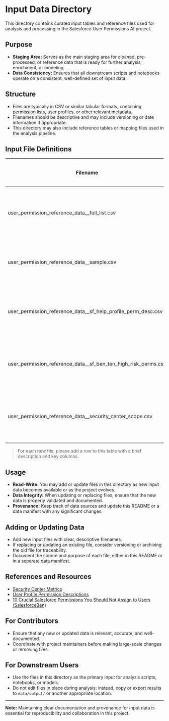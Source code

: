 # Input Data Directory

This directory contains curated input tables and reference files used for analysis and processing in the Salesforce User Permissions AI project.

## Purpose
- **Staging Area:** Serves as the main staging area for cleaned, pre-processed, or reference data that is ready for further analysis, enrichment, or modeling.
- **Data Consistency:** Ensures that all downstream scripts and notebooks operate on a consistent, well-defined set of input data.

## Structure
- Files are typically in CSV or similar tabular formats, containing permission lists, user profiles, or other relevant metadata.
- Filenames should be descriptive and may include versioning or date information if appropriate.
- This directory may also include reference tables or mapping files used in the analysis pipeline.

## Input File Definitions

| Filename                                                       | Description                                                                                                  | Key Columns (if applicable)                |
|----------------------------------------------------------------|--------------------------------------------------------------------------------------------------------------|--------------------------------------------|
| user_permission_reference_data__full_list.csv                  | Master list of Salesforce user permissions, including names, API names, and descriptions.                    | Permission Name, API Name, Description     |
| user_permission_reference_data__sample.csv                     | Sample subset of Salesforce user permissions for testing and demonstration purposes.                         | Permission Name, API Name, Description     |
| user_permission_reference_data__sf_help_profile_perm_desc.csv  | Permissions and descriptions sourced from Salesforce Help's profile permission documentation.                | Permission Name, API Name, Description     |
| user_permission_reference_data__sf_ben_ten_high_risk_perms.csv | List of ten high-risk Salesforce permissions as identified by SalesforceBen, with names and API names.       | Permission Name, API Name                  |
| user_permission_reference_data__security_center_scope.csv      | Reference of permissions and their scope as defined in Salesforce Security Center documentation.             | Permission Name, API Name                  |

> For each new file, please add a row to this table with a brief description and key columns.

## Usage
- **Read-Write:** You may add or update files in this directory as new input data becomes available or as the project evolves.
- **Data Integrity:** When updating or replacing files, ensure that the new data is properly validated and documented.
- **Provenance:** Keep track of data sources and update this README or a data manifest with any significant changes.

## Adding or Updating Data
- Add new input files with clear, descriptive filenames.
- If replacing or updating an existing file, consider versioning or archiving the old file for traceability.
- Document the source and purpose of each file, either in this README or in a separate data manifest.

## References and Resources
- [Security Center Metrics](https://help.salesforce.com/s/articleView?id=xcloud.security_center_metrics_reference.htm&type=5)
- [User Profile Permission Descriptions](https://help.salesforce.com/s/articleView?id=000386319&type=1)
- [10 Crucial Salesforce Permissions You Should Not Assign to Users (SalesforceBen)](https://www.salesforceben.com/crucial-salesforce-permissions-you-should-not-assign-to-users/)

## For Contributors
- Ensure that any new or updated data is relevant, accurate, and well-documented.
- Coordinate with project maintainers before making large-scale changes or removing files.

## For Downstream Users
- Use the files in this directory as the primary input for analysis scripts, notebooks, or models.
- Do not edit files in place during analysis; instead, copy or export results to `data/output/` or another appropriate location.

---
**Note:** Maintaining clear documentation and provenance for input data is essential for reproducibility and collaboration in this project.